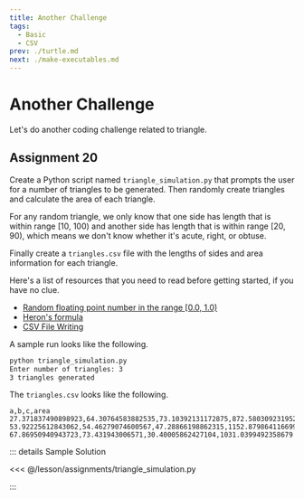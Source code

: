 ```yaml
---
title: Another Challenge
tags:
  - Basic
  - CSV
prev: ./turtle.md
next: ./make-executables.md
---
```


# Another Challenge

<TagLinks />

Let's do another coding challenge related to triangle.

## Assignment 20

Create a Python script named `triangle_simulation.py` that prompts the user for a number of triangles to be generated.
Then randomly create triangles and calculate the area of each triangle.

For any random triangle, we only know that one side has length that is within range [10, 100) and another side has length that is within range [20, 90), which means we don't know whether it's acute, right, or obtuse.

Finally create a `triangles.csv` file with the lengths of sides and area information for each triangle.

Here's a list of resources that you need to read before getting started, if you have no clue.

- [Random floating point number in the range \[0.0, 1.0\)](https://docs.python.org/3/library/random.html#random.random)
- [Heron's formula](https://en.wikipedia.org/wiki/Heron%27s_formula)
- [CSV File Writing](https://docs.python.org/3/library/csv.html?highlight=csv#csv.writer)

A sample run looks like the following.

```sh
python triangle_simulation.py
Enter number of triangles: 3
3 triangles generated
```

The `triangles.csv` looks like the following.

```
a,b,c,area
27.371837490898923,64.30764583882535,73.10392131172875,872.5803092319529
53.92225612843062,54.46279074600567,47.28866198862315,1152.8798641166993
67.86950940943723,73.431943006571,30.40005862427104,1031.0399492358679
```

::: details Sample Solution

<<< @/lesson/assignments/triangle_simulation.py

:::
